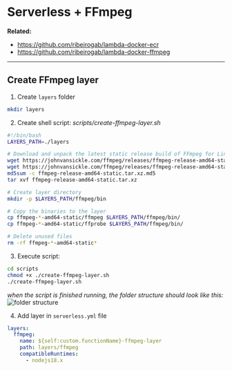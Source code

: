 # Serverless + FFmpeg

**Related:**

- <https://github.com/ribeirogab/lambda-docker-ecr>
- <https://github.com/ribeirogab/lambda-docker-ffmpeg>

---

## Create FFmpeg layer

1. Create `layers` folder

```bash
mkdir layers
```

2. Create shell script:
*scripts/create-ffmpeg-layer.sh*

```bash
#!/bin/bash
LAYERS_PATH=./layers

# Download and unpack the latest static release build of FFmpeg for Linux amd64 from https://johnvansickle.com/ffmpeg/
wget https://johnvansickle.com/ffmpeg/releases/ffmpeg-release-amd64-static.tar.xz
wget https://johnvansickle.com/ffmpeg/releases/ffmpeg-release-amd64-static.tar.xz.md5
md5sum -c ffmpeg-release-amd64-static.tar.xz.md5
tar xvf ffmpeg-release-amd64-static.tar.xz

# Create layer directory
mkdir -p $LAYERS_PATH/ffmpeg/bin

# Copy the binaries to the layer
cp ffmpeg-*-amd64-static/ffmpeg $LAYERS_PATH/ffmpeg/bin/
cp ffmpeg-*-amd64-static/ffprobe $LAYERS_PATH/ffmpeg/bin/

# Delete unused files
rm -rf ffmpeg-*-amd64-static*
```

3. Execute script:

```bash
cd scripts
chmod +x ./create-ffmpeg-layer.sh
./create-ffmpeg-layer.sh
```

*when the script is finished running, the folder structure should look like this:*
![folder structure](https://i.ibb.co/bBvmWXF/Screenshot-from-2023-07-25-15-40-44.png)

4. Add layer in `serverless.yml` file

```yml
layers:
  ffmpeg:
    name: ${self:custom.functionName}-ffmpeg-layer
    path: layers/ffmpeg
    compatibleRuntimes:
      - nodejs18.x
```
